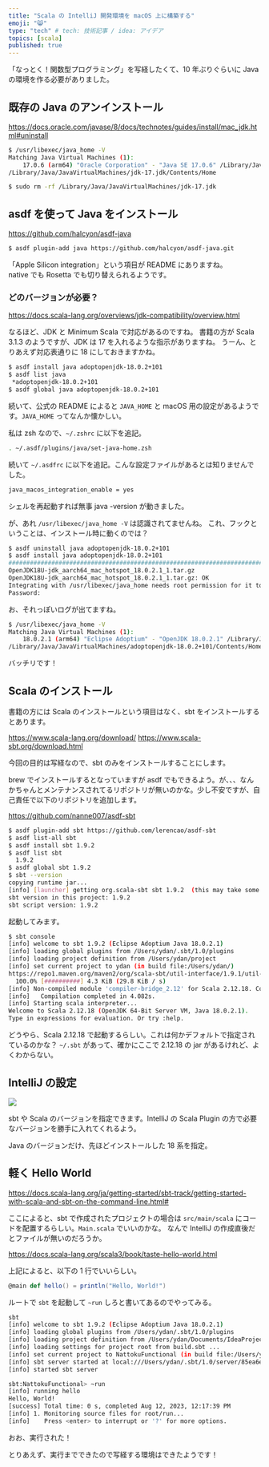 ```yaml
---
title: "Scala の IntelliJ 開発環境を macOS 上に構築する"
emoji: "😸"
type: "tech" # tech: 技術記事 / idea: アイデア
topics: [scala]
published: true
---
```


「なっとく！関数型プログラミング」を写経したくて、10 年ぶりぐらいに Java の環境を作る必要がありました。

## 既存の Java のアンインストール

https://docs.oracle.com/javase/8/docs/technotes/guides/install/mac_jdk.html#uninstall

```bash
$ /usr/libexec/java_home -V
Matching Java Virtual Machines (1):
    17.0.6 (arm64) "Oracle Corporation" - "Java SE 17.0.6" /Library/Java/JavaVirtualMachines/jdk-17.jdk/Contents/Home
/Library/Java/JavaVirtualMachines/jdk-17.jdk/Contents/Home
```

```bash
$ sudo rm -rf /Library/Java/JavaVirtualMachines/jdk-17.jdk
```

## asdf を使って Java をインストール

https://github.com/halcyon/asdf-java

```bash
$ asdf plugin-add java https://github.com/halcyon/asdf-java.git
```

「Apple Silicon integration」という項目が README にありますね。  
native でも Rosetta でも切り替えられるようです。

### どのバージョンが必要？

https://docs.scala-lang.org/overviews/jdk-compatibility/overview.html

なるほど、JDK と Minimum Scala で対応があるのですね。
書籍の方が Scala 3.1.3 のようですが、JDK は 17 を入れるような指示がありますね。
うーん、とりあえず対応表通りに 18 にしておきますかね。

```bash
$ asdf install java adoptopenjdk-18.0.2+101
$ asdf list java
 *adoptopenjdk-18.0.2+101
$ asdf global java adoptopenjdk-18.0.2+101
```

続いて、公式の README によると `JAVA_HOME` と macOS 用の設定があるようです。`JAVA_HOME` ってなんか懐かしい。


私は zsh なので、`~/.zshrc` に以下を追記。

```bash
. ~/.asdf/plugins/java/set-java-home.zsh
```

続いて `~/.asdfrc` に以下を追記。こんな設定ファイルがあるとは知りませんでした。

```bash
java_macos_integration_enable = yes
```

シェルを再起動すれば無事 java -version が動きました。

が、あれ `/usr/libexec/java_home -V` は認識されてませんね。
これ、フックということは、インストール時に動くのでは？

```bash
$ asdf uninstall java adoptopenjdk-18.0.2+101
$ asdf install java adoptopenjdk-18.0.2+101
################################################################################## 100.0%
OpenJDK18U-jdk_aarch64_mac_hotspot_18.0.2.1_1.tar.gz
OpenJDK18U-jdk_aarch64_mac_hotspot_18.0.2.1_1.tar.gz: OK
Integrating with /usr/libexec/java_home needs root permission for it to create folders under /Library/Java/JavaVirtualMachines
Password:
```

お、それっぽいログが出てますね。

```bash
$ /usr/libexec/java_home -V
Matching Java Virtual Machines (1):
    18.0.2.1 (arm64) "Eclipse Adoptium" - "OpenJDK 18.0.2.1" /Library/Java/JavaVirtualMachines/adoptopenjdk-18.0.2+101/Contents/Home
/Library/Java/JavaVirtualMachines/adoptopenjdk-18.0.2+101/Contents/Home
```

バッチリです！

## Scala のインストール

書籍の方には Scala のインストールという項目はなく、sbt をインストールするとあります。

https://www.scala-lang.org/download/
https://www.scala-sbt.org/download.html

今回の目的は写経なので、sbt のみをインストールすることにします。

brew でインストールするとなっていますが asdf でもできるよう。が、、、なんかちゃんとメンテナンスされてるリポジトリが無いのかな。少し不安ですが、自己責任で以下のリポジトリを追加します。

https://github.com/nanne007/asdf-sbt

```bash
$ asdf plugin-add sbt https://github.com/lerencao/asdf-sbt
$ asdf list-all sbt
$ asdf install sbt 1.9.2
$ asdf list sbt
  1.9.2
$ asdf global sbt 1.9.2
$ sbt --version
copying runtime jar...
[info] [launcher] getting org.scala-sbt sbt 1.9.2  (this may take some time)...
sbt version in this project: 1.9.2
sbt script version: 1.9.2
```

起動してみます。

```bash
$ sbt console
[info] welcome to sbt 1.9.2 (Eclipse Adoptium Java 18.0.2.1)
[info] loading global plugins from /Users/ydan/.sbt/1.0/plugins
[info] loading project definition from /Users/ydan/project
[info] set current project to ydan (in build file:/Users/ydan/)
https://repo1.maven.org/maven2/org/scala-sbt/util-interface/1.9.1/util-interface-1.9.1.j…
  100.0% [##########] 4.3 KiB (29.8 KiB / s)
[info] Non-compiled module 'compiler-bridge_2.12' for Scala 2.12.18. Compiling...
[info]   Compilation completed in 4.082s.
[info] Starting scala interpreter...
Welcome to Scala 2.12.18 (OpenJDK 64-Bit Server VM, Java 18.0.2.1).
Type in expressions for evaluation. Or try :help.
```

どうやら、Scala 2.12.18 で起動するらしい。これは何かデフォルトで指定されているのかな？ `~/.sbt` があって、確かにここで 2.12.18 の jar があるけれど、よくわからない。

## IntelliJ の設定

![](https://storage.googleapis.com/zenn-user-upload/2f9ced040240-20230812.png)

sbt や Scala のバージョンを指定できます。IntelliJ の Scala Plugin の方で必要なバージョンを勝手に入れてくれるよう。

Java のバージョンだけ、先ほどインストールした 18 系を指定。

## 軽く Hello World

https://docs.scala-lang.org/ja/getting-started/sbt-track/getting-started-with-scala-and-sbt-on-the-command-line.html#

ここによると、sbt で作成されたプロジェクトの場合は `src/main/scala` にコードを配置するらしい。`Main.scala` でいいのかな。
なんで IntelliJ の作成直後だとファイルが無いのだろうか。

https://docs.scala-lang.org/scala3/book/taste-hello-world.html

上記によると、以下の 1 行でいいらしい。

```scala
@main def hello() = println("Hello, World!")
```

ルートで `sbt` を起動して `~run` しろと書いてあるのでやってみる。

```bash
sbt
[info] welcome to sbt 1.9.2 (Eclipse Adoptium Java 18.0.2.1)
[info] loading global plugins from /Users/ydan/.sbt/1.0/plugins
[info] loading project definition from /Users/ydan/Documents/IdeaProjects/NattokuFunctional/project
[info] loading settings for project root from build.sbt ...
[info] set current project to NattokuFunctional (in build file:/Users/ydan/Documents/IdeaProjects/NattokuFunctional/)
[info] sbt server started at local:///Users/ydan/.sbt/1.0/server/85ea6ee4b7ec605a936d/sock
[info] started sbt server

sbt:NattokuFunctional> ~run
[info] running hello
Hello, World!
[success] Total time: 0 s, completed Aug 12, 2023, 12:17:39 PM
[info] 1. Monitoring source files for root/run...
[info]    Press <enter> to interrupt or '?' for more options.
```

おお、実行された！

とりあえず、実行までできたので写経する環境はできたようです！


